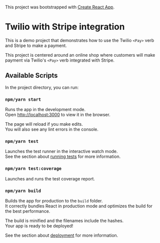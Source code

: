 This project was bootstrapped with [Create React App](https://github.com/facebook/create-react-app).

# Twilio <Pay> with Stripe integration

This is a demo project that demonstrates how to use the Twilio `<Pay>` verb and Stripe to make a payment.

This project is centered around an online shop where customers will make payment via Twilio's `<Pay>` verb integrated with Stripe.

## Available Scripts

In the project directory, you can run:

### `npm/yarn start`

Runs the app in the development mode.<br />
Open [http://localhost:3000](http://localhost:3000) to view it in the browser.

The page will reload if you make edits.<br />
You will also see any lint errors in the console.

### `npm/yarn test`

Launches the test runner in the interactive watch mode.<br />
See the section about [running tests](https://facebook.github.io/create-react-app/docs/running-tests) for more information.

### `npm/yarn test:coverage`
Launches and runs the test coverage report.

### `npm/yarn build`

Builds the app for production to the `build` folder.<br />
It correctly bundles React in production mode and optimizes the build for the best performance.

The build is minified and the filenames include the hashes.<br />
Your app is ready to be deployed!

See the section about [deployment](https://facebook.github.io/create-react-app/docs/deployment) for more information.



